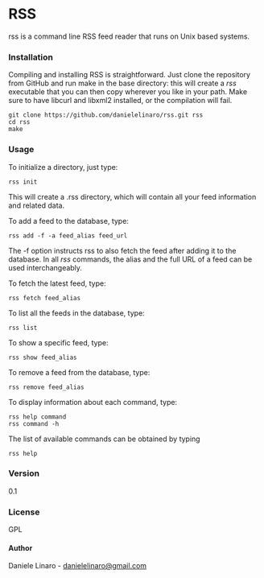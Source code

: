 # RSS
rss is a command line RSS feed reader that runs on Unix based systems.

### Installation
Compiling and installing RSS is straightforward. Just clone the
repository from GitHub and run make in the base directory: this will
create a _rss_ executable that you can then copy wherever you like in
your path. Make sure to have libcurl and libxml2 installed, or the
compilation will fail.
```
git clone https://github.com/danielelinaro/rss.git rss
cd rss
make
```

### Usage
To initialize a directory, just type:
```
rss init
```
This will create a .rss directory, which will contain all your feed
information and related data.

To add a feed to the database, type:
```
rss add -f -a feed_alias feed_url
```
The -f option instructs rss to also fetch the feed after adding it to
the database. In all _rss_ commands, the alias and the full URL of a
feed can be used interchangeably.

To fetch the latest feed, type:
```
rss fetch feed_alias
```

To list all the feeds in the database, type:
```
rss list
```

To show a specific feed, type:
```
rss show feed_alias
```

To remove a feed from the database, type:
```
rss remove feed_alias
```

To display information about each command, type:
```
rss help command
rss command -h
```

The list of available commands can be obtained by typing
```
rss help
```

### Version
0.1

### License
GPL

#### Author
Daniele Linaro - danielelinaro@gmail.com
